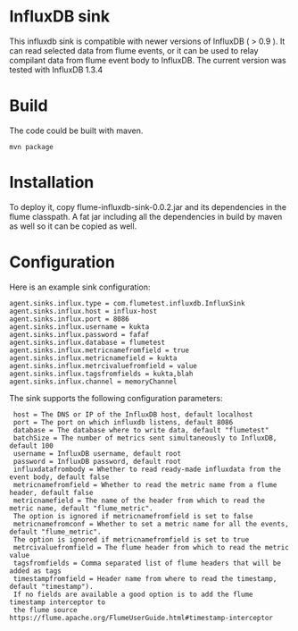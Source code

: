 InfluxDB sink
================

This influxdb sink is compatible with newer versions of InfluxDB ( > 0.9 ).
It can read selected data from flume events, or it can be used to relay compilant data from flume event body to InfluxDB.
The current version was tested with InfluxDB 1.3.4

Build
=======

The code could be built with maven.
```
mvn package
```

Installation
==========

To deploy it, copy flume-influxdb-sink-0.0.2.jar and its dependencies in the flume classpath. A fat jar including all the dependencies in build by maven as well so it can be copied as well.


Configuration
=========

Here is an example sink configuration:

```
agent.sinks.influx.type = com.flumetest.influxdb.InfluxSink
agent.sinks.influx.host = influx-host
agent.sinks.influx.port = 8086
agent.sinks.influx.username = kukta
agent.sinks.influx.password = fafaf
agent.sinks.influx.database = flumetest
agent.sinks.influx.metricnamefromfield = true
agent.sinks.influx.metricnamefield = kukta
agent.sinks.influx.metrcivaluefromfield = value
agent.sinks.influx.tagsfromfields = kukta,blah
agent.sinks.influx.channel = memoryChannel
```
The sink supports the following configuration parameters:
```
 host = The DNS or IP of the InfluxDB host, default localhost 
 port = The port on which influxdb listens, default 8086 
 database = The database where to write data, default "flumetest"    
 batchSize = The number of metrics sent simultaneously to InfluxDB, default 100 
 username = InfluxDB username, default root 
 password = InfluxDB password, default root 
 influxdatafrombody = Whether to read ready-made influxdata from the event body, default false 
 metricnamefromfield = Whether to read the metric name from a flume header, default false 
 metricnamefield = The name of the header from which to read the metric name, default "flume_metric". 
 The option is ignored if metricnamefromfield is set to false  
 metricnamefromconf = Whether to set a metric name for all the events, default "flume_metric". 
 The option is ignored if metricnamefromfield is set to true
 metrcivaluefromfield = The flume header from which to read the metric value 
 tagsfromfields = Comma separated list of flume headers that will be added as tags 
 timestampfromfield = Header name from where to read the timestamp, default "timestamp"). 
 If no fields are available a good option is to add the flume timestamp interceptor to 
 the flume source https://flume.apache.org/FlumeUserGuide.html#timestamp-interceptor 
```
